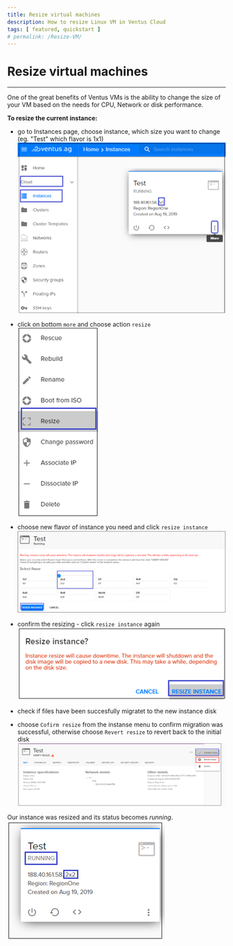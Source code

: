 ```yaml
---
title: Resize virtual machines
description: How to resize Linux VM in Ventus Cloud
tags: [ featured, quickstart ]
# permalink: /Resize-VM/
---
```

# Resize virtual machines
---

One of the great benefits of Ventus VMs is the ability to change the size of your VM based on the needs for CPU, Network or disk performance. 

**To resize the current instance:**  
- go to Instances page, choose instance, which size you want to change (eg. "Test" which flavor is 1x1)   
![](../../assets/img/resize/resize1.png)   

- click on bottom `more` and choose action `resize`  
![](../../assets/img/resize/resize2.png)  

- choose new flavor of instance you need and click `resize instance`  
![](../../assets/img/resize/resize3.png)  

- confirm the resizing - click `resize instance` again  
![](../../assets/img/resize/resize4.png)  

- check if files have been succesfully migratet to the new instance disk

- choose `Cofirm resize` from the instanse menu to confirm migration was successful, otherwise choose `Revert resize` to revert back to the initial disk  
![](../../assets/img/resize/resize5.png)    
 
Our instance was resized and its status becomes *running*.  
![](../../assets/img/resize/resize6.png) 

